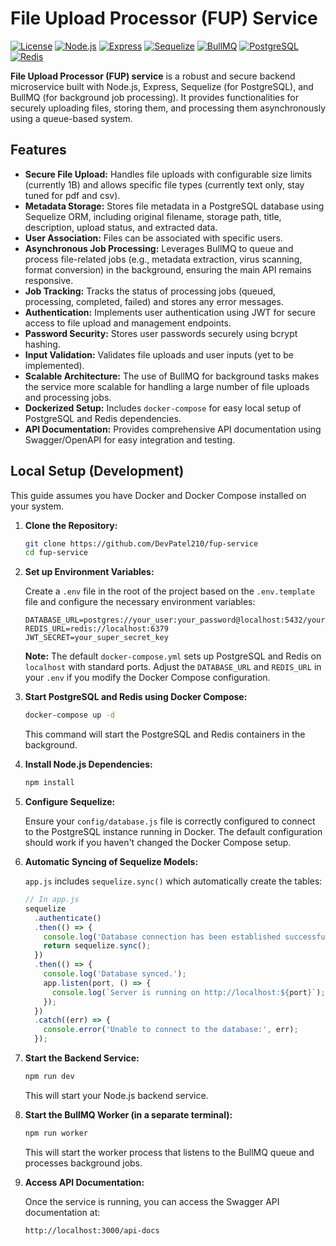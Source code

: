 # File Upload Processor (FUP) Service

[![License](https://img.shields.io/badge/License-MIT-yellow.svg)](https://opensource.org/licenses/MIT)
[![Node.js](https://img.shields.io/badge/node-%3E%3D16.0.0-green.svg)](https://nodejs.org/)
[![Express](https://img.shields.io/badge/express-%3E%3D4.17.0-blue.svg)](https://expressjs.com/)
[![Sequelize](https://img.shields.io/badge/sequelize-%3E%3D6.0.0-brightgreen.svg)](https://sequelize.org/)
[![BullMQ](https://img.shields.io/badge/bullmq-%3E%3D2.0.0-orange.svg)](https://docs.bullmq.io/)
[![PostgreSQL](https://img.shields.io/badge/postgres-%3E%3D14.0-blueviolet.svg)](https://www.postgresql.org/)
[![Redis](https://img.shields.io/badge/redis-%3E%3D6.0-red.svg)](https://redis.io/)

**File Upload Processor (FUP) service** is a robust and secure backend microservice built with Node.js, Express, Sequelize (for PostgreSQL), and BullMQ (for background job processing). It provides functionalities for securely uploading files, storing them, and processing them asynchronously using a queue-based system.

## Features

* **Secure File Upload:** Handles file uploads with configurable size limits (currently 1B) and allows specific file types (currently text only, stay tuned for pdf and csv).
* **Metadata Storage:** Stores file metadata in a PostgreSQL database using Sequelize ORM, including original filename, storage path, title, description, upload status, and extracted data.
* **User Association:** Files can be associated with specific users.
* **Asynchronous Job Processing:** Leverages BullMQ to queue and process file-related jobs (e.g., metadata extraction, virus scanning, format conversion) in the background, ensuring the main API remains responsive.
* **Job Tracking:** Tracks the status of processing jobs (queued, processing, completed, failed) and stores any error messages.
* **Authentication:** Implements user authentication using JWT for secure access to file upload and management endpoints.
* **Password Security:** Stores user passwords securely using bcrypt hashing.
* **Input Validation:** Validates file uploads and user inputs (yet to be implemented).
* **Scalable Architecture:** The use of BullMQ for background tasks makes the service more scalable for handling a large number of file uploads and processing jobs.
* **Dockerized Setup:** Includes `docker-compose` for easy local setup of PostgreSQL and Redis dependencies.
* **API Documentation:** Provides comprehensive API documentation using Swagger/OpenAPI for easy integration and testing.

## Local Setup (Development)

This guide assumes you have Docker and Docker Compose installed on your system.

1.  **Clone the Repository:**

    ```bash
    git clone https://github.com/DevPatel210/fup-service
    cd fup-service
    ```

2.  **Set up Environment Variables:**

    Create a `.env` file in the root of the project based on the `.env.template` file and configure the necessary environment variables:

    ```env
    DATABASE_URL=postgres://your_user:your_password@localhost:5432/your_database
    REDIS_URL=redis://localhost:6379
    JWT_SECRET=your_super_secret_key
    ```

    **Note:** The default `docker-compose.yml` sets up PostgreSQL and Redis on `localhost` with standard ports. Adjust the `DATABASE_URL` and `REDIS_URL` in your `.env` if you modify the Docker Compose configuration.

3.  **Start PostgreSQL and Redis using Docker Compose:**

    ```bash
    docker-compose up -d
    ```

    This command will start the PostgreSQL and Redis containers in the background.

4.  **Install Node.js Dependencies:**

    ```bash
    npm install
    ```

5.  **Configure Sequelize:**

    Ensure your `config/database.js` file is correctly configured to connect to the PostgreSQL instance running in Docker. The default configuration should work if you haven't changed the Docker Compose setup.

6.  **Automatic Syncing of Sequelize Models:**

    `app.js` includes `sequelize.sync()` which automatically create the tables:

    ```javascript
    // In app.js
    sequelize
      .authenticate()
      .then(() => {
        console.log('Database connection has been established successfully.');
        return sequelize.sync();
      })
      .then(() => {
        console.log('Database synced.');
        app.listen(port, () => {
          console.log(`Server is running on http://localhost:${port}`);
        });
      })
      .catch((err) => {
        console.error('Unable to connect to the database:', err);
      });
    ```

7.  **Start the Backend Service:**

    ```bash
    npm run dev
    ```

    This will start your Node.js backend service.

8.  **Start the BullMQ Worker (in a separate terminal):**

    ```bash
    npm run worker
    ```

    This will start the worker process that listens to the BullMQ queue and processes background jobs.

9.  **Access API Documentation:**

    Once the service is running, you can access the Swagger API documentation at:

    ```
    http://localhost:3000/api-docs
    ```
